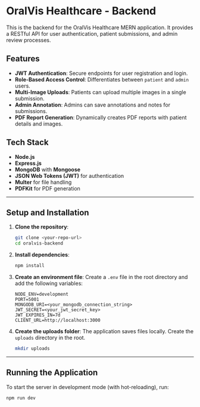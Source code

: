 # OralVis Healthcare - Backend

This is the backend for the OralVis Healthcare MERN application. It provides a RESTful API for user authentication, patient submissions, and admin review processes.

## Features

-   **JWT Authentication**: Secure endpoints for user registration and login.
-   **Role-Based Access Control**: Differentiates between `patient` and `admin` users.
-   **Multi-Image Uploads**: Patients can upload multiple images in a single submission.
-   **Admin Annotation**: Admins can save annotations and notes for submissions.
-   **PDF Report Generation**: Dynamically creates PDF reports with patient details and images.

## Tech Stack

-   **Node.js**
-   **Express.js**
-   **MongoDB** with **Mongoose**
-   **JSON Web Tokens (JWT)** for authentication
-   **Multer** for file handling
-   **PDFKit** for PDF generation

---

## Setup and Installation

1.  **Clone the repository**:
    ```bash
    git clone <your-repo-url>
    cd oralvis-backend
    ```

2.  **Install dependencies**:
    ```bash
    npm install
    ```

3.  **Create an environment file**:
    Create a `.env` file in the root directory and add the following variables:
    ```env
    NODE_ENV=development
    PORT=5001
    MONGODB_URI=<your_mongodb_connection_string>
    JWT_SECRET=<your_jwt_secret_key>
    JWT_EXPIRES_IN=7d
    CLIENT_URL=http://localhost:3000
    ```

4.  **Create the uploads folder**:
    The application saves files locally. Create the `uploads` directory in the root.
    ```bash
    mkdir uploads
    ```

---

## Running the Application

To start the server in development mode (with hot-reloading), run:

```bash
npm run dev